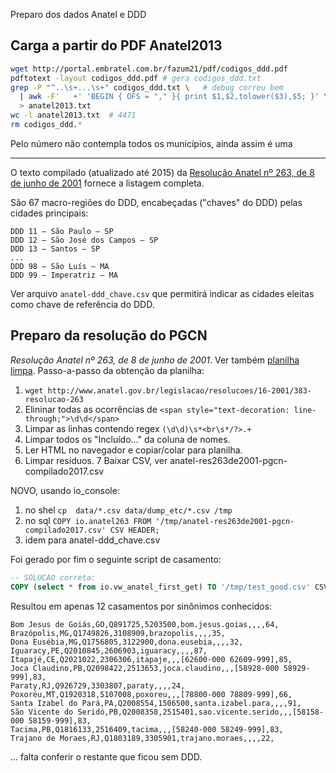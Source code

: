 Preparo dos dados Anatel e DDD

## Carga a partir do PDF Anatel2013

```sh
wget http://portal.embratel.com.br/fazum21/pdf/codigos_ddd.pdf
pdftotext -layout codigos_ddd.pdf # gera codigos_ddd.txt
grep -P "^..\s+...\s+" codigos_ddd.txt \   # debug correu bem
  | awk -F'   +' 'BEGIN { OFS = "," }{ print $1,$2,tolower($3),$5; }' \
  > anatel2013.txt
wc -l anatel2013.txt  # 4471
rm codigos_ddd.*
```
Pelo número não contempla todos os municípios, ainda assim é uma

------

O texto compilado (atualizado até 2015) da [Resolução Anatel nº 263, de 8 de junho de 2001](http://www.anatel.gov.br/legislacao/resolucoes/16-2001/383-resolucao-263) fornece a listagem completa.

São 67 macro-regiões do DDD, encabeçadas ("chaves" do DDD) pelas cidades principais:
```
DDD 11 – São Paulo – SP
DDD 12 – São José dos Campos – SP
DDD 13 – Santos – SP
...
DDD 98 – São Luís – MA
DDD 99 – Imperatriz – MA
```
Ver arquivo `anatel-ddd_chave.csv` que permitirá indicar as cidades eleitas como chave de referência do DDD.

## Preparo da resolução do PGCN
*Resolução Anatel nº 263, de 8 de junho de 2001*.  Ver também [planilha limpa](https://docs.google.com/spreadsheets/d/1C6Z9UsGID_9ITFytud5rwQRelRIXHmZmAn5Zia-kdF8/edit?usp=sharing). Passo-a-passo da obtenção da planilha:

1. `wget http://www.anatel.gov.br/legislacao/resolucoes/16-2001/383-resolucao-263`
2. Elininar todas as ocorrências de `<span style="text-decoration: line-through;">\d\d</span>`
3. Limpar as linhas contendo regex `(\d\d)\s*<br\s*/?>.+`
4. Limpar todos os "Incluído..." da coluna de nomes.
5. Ler HTML no navegador e copiar/colar para planilha.
6. Limpar resíduos.
7 Baixar CSV, ver anatel-res263de2001-pgcn-compilado2017.csv


NOVO, usando io_console:
1. no shel `cp  data/*.csv data/dump_etc/*.csv /tmp`
2. no sql `COPY io.anatel263 FROM '/tmp/anatel-res263de2001-pgcn-compilado2017.csv' CSV HEADER;`
3. idem para anatel-ddd_chave.csv

Foi gerado por fim o seguinte script de casamento:
```sql
-- SOLUCAO correta:
COPY (select * from io.vw_anatel_first_get) TO '/tmp/test_good.csv' CSV HEADER;
```
Resultou em apenas 12 casamentos por sinônimos conhecidos:

```
Bom Jesus de Goiás,GO,Q891725,5203500,bom.jesus.goias,,,,64,
Brazópolis,MG,Q1749826,3108909,brazopolis,,,,35,
Dona Eusébia,MG,Q1756805,3122900,dona.eusebia,,,,32,
Iguaracy,PE,Q2010845,2606903,iguaracy,,,,87,
Itapajé,CE,Q2021022,2306306,itapaje,,,[62600-000 62609-999],85,
Joca Claudino,PB,Q2098422,2513653,joca.claudino,,,[58928-000 58929-999],83,
Paraty,RJ,Q926729,3303807,paraty,,,,24,
Poxoréu,MT,Q1920318,5107008,poxoreu,,,[78800-000 78809-999],66,
Santa Izabel do Pará,PA,Q2008554,1506500,santa.izabel.para,,,,91,
São Vicente do Seridó,PB,Q2008358,2515401,sao.vicente.serido,,,[58158-000 58159-999],83,
Tacima,PB,Q1816133,2516409,tacima,,,[58240-000 58249-999],83,
Trajano de Moraes,RJ,Q1803189,3305901,trajano.moraes,,,,22,
```
... falta conferir o restante que ficou sem DDD.
